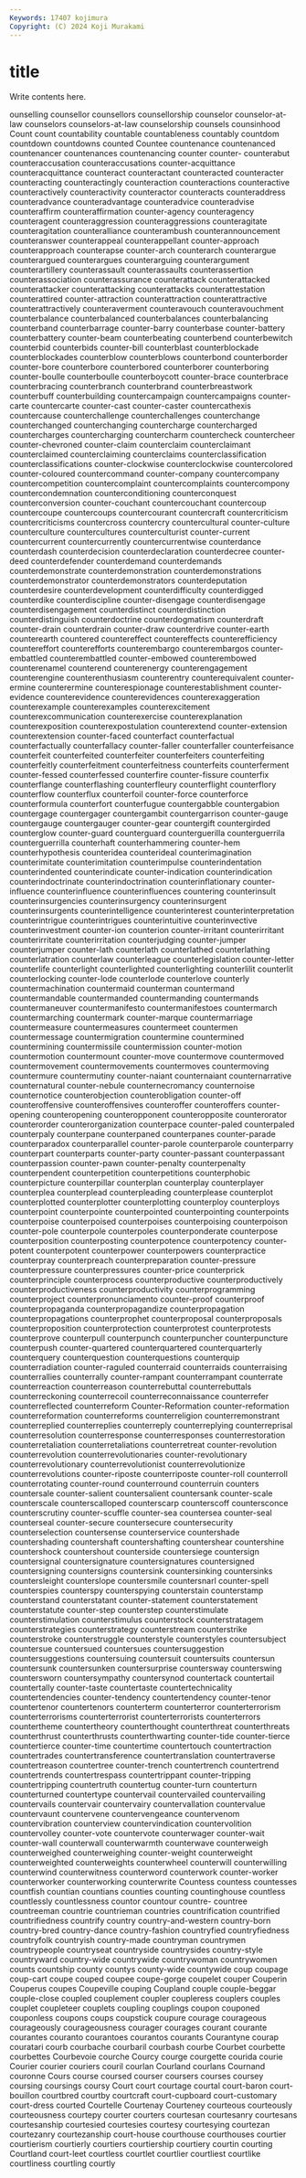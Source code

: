 ```yaml
---
Keywords: 17407 kojimura
Copyright: (C) 2024 Koji Murakami
---
```


# title

Write contents here.



ounselling counsellor counsellors counsellorship counselor counselor-at-law counselors counselors-at-law
counselorship counsels counsinhood Count count countability countable countableness countably countdom
countdown countdowns counted Countee countenance countenanced countenancer countenances countenancing counter
counter- counterabut counteraccusation counteraccusations counter-acquittance counteracquittance counteract counteractant counteracted counteracter
counteracting counteractingly counteraction counteractions counteractive counteractively counteractivity counteractor counteracts counteraddress
counteradvance counteradvantage counteradvice counteradvise counteraffirm counteraffirmation counter-agency counteragency counteragent counteraggression
counteraggressions counteragitate counteragitation counteralliance counterambush counterannouncement counteranswer counterappeal counterappellant counter-approach
counterapproach counterapse counter-arch counterarch counterargue counterargued counterargues counterarguing counterargument counterartillery
counterassault counterassaults counterassertion counterassociation counterassurance counterattack counterattacked counterattacker counterattacking counterattacks
counterattestation counterattired counter-attraction counterattraction counterattractive counterattractively counteraverment counteravouch counteravouchment counterbalance
counterbalanced counterbalances counterbalancing counterband counterbarrage counter-barry counterbase counter-battery counterbattery counter-beam
counterbeating counterbend counterbewitch counterbid counterbids counter-bill counterblast counterblockade counterblockades counterblow
counterblows counterbond counterborder counter-bore counterbore counterbored counterborer counterboring counter-boulle counterboulle
counterboycott counter-brace counterbrace counterbracing counterbranch counterbrand counterbreastwork counterbuff counterbuilding countercampaign
countercampaigns counter-carte countercarte counter-cast counter-caster countercathexis countercause counterchallenge counterchallenges counterchange
counterchanged counterchanging countercharge countercharged countercharges countercharging countercharm countercheck countercheer counter-chevroned
counter-claim counterclaim counterclaimant counterclaimed counterclaiming counterclaims counterclassification counterclassifications counter-clockwise counterclockwise
countercolored counter-coloured countercommand counter-company countercompany countercompetition countercomplaint countercomplaints countercompony countercondemnation
counterconditioning counterconquest counterconversion counter-couchant countercouchant countercoup countercoupe countercoups countercourant countercraft
countercriticism countercriticisms countercross countercry countercultural counter-culture counterculture countercultures counterculturist counter-current
countercurrent countercurrently countercurrentwise counterdance counterdash counterdecision counterdeclaration counterdecree counter-deed counterdefender
counterdemand counterdemands counterdemonstrate counterdemonstration counterdemonstrations counterdemonstrator counterdemonstrators counterdeputation counterdesire counterdevelopment
counterdifficulty counterdigged counterdike counterdiscipline counter-disengage counterdisengage counterdisengagement counterdistinct counterdistinction counterdistinguish
counterdoctrine counterdogmatism counterdraft counter-drain counterdrain counter-draw counterdrive counter-earth counterearth countered
countereffect countereffects counterefficiency countereffort counterefforts counterembargo counterembargos counter-embattled counterembattled counter-embowed
counterembowed counterenamel counterend counterenergy counterengagement counterengine counterenthusiasm counterentry counterequivalent counter-ermine
counterermine counterespionage counterestablishment counter-evidence counterevidence counterevidences counterexaggeration counterexample counterexamples counterexcitement
counterexcommunication counterexercise counterexplanation counterexposition counterexpostulation counterextend counter-extension counterextension counter-faced counterfact
counterfactual counterfactually counterfallacy counter-faller counterfaller counterfeisance counterfeit counterfeited counterfeiter counterfeiters
counterfeiting counterfeitly counterfeitment counterfeitness counterfeits counterferment counter-fessed counterfessed counterfire counter-fissure
counterfix counterflange counterflashing counterfleury counterflight counterflory counterflow counterflux counterfoil counter-force
counterforce counterformula counterfort counterfugue countergabble countergabion countergage countergager countergambit countergarrison
counter-gauge countergauge countergauger counter-gear countergift countergirded counterglow counter-guard counterguard counterguerilla
counterguerrila counterguerrilla counterhaft counterhammering counter-hem counterhypothesis counteridea counterideal counterimagination counterimitate
counterimitation counterimpulse counterindentation counterindented counterindicate counter-indication counterindication counterindoctrinate counterindoctrination counterinflationary
counter-influence counterinfluence counterinfluences countering counterinsult counterinsurgencies counterinsurgency counterinsurgent counterinsurgents counterintelligence
counterinterest counterinterpretation counterintrigue counterintrigues counterintuitive counterinvective counterinvestment counter-ion counterion counter-irritant
counterirritant counterirritate counterirritation counterjudging counter-jumper counterjumper counter-lath counterlath counterlathed counterlathing
counterlatration counterlaw counterleague counterlegislation counter-letter counterlife counterlight counterlighted counterlighting counterlilit
counterlit counterlocking counter-lode counterlode counterlove counterly countermachination countermaid counterman countermand
countermandable countermanded countermanding countermands countermaneuver countermanifesto countermanifestoes countermarch countermarching countermark
counter-marque countermarriage countermeasure countermeasures countermeet countermen countermessage countermigration countermine countermined
countermining countermissile countermission counter-motion countermotion countermount counter-move countermove countermoved countermovement
countermovements countermoves countermoving countermure countermutiny counter-naiant counternaiant counternarrative counternatural counter-nebule
counternecromancy counternoise counternotice counterobjection counterobligation counter-off counteroffensive counteroffensives counteroffer counteroffers
counter-opening counteropening counteropponent counteropposite counterorator counterorder counterorganization counterpace counter-paled counterpaled
counterpaly counterpane counterpaned counterpanes counter-parade counterparadox counterparallel counter-parole counterparole counterparry
counterpart counterparts counter-party counter-passant counterpassant counterpassion counter-pawn counter-penalty counterpenalty counterpendent
counterpetition counterpetitions counterphobic counterpicture counterpillar counterplan counterplay counterplayer counterplea counterplead
counterpleading counterplease counterplot counterplotted counterplotter counterplotting counterploy counterploys counterpoint counterpointe
counterpointed counterpointing counterpoints counterpoise counterpoised counterpoises counterpoising counterpoison counter-pole counterpole
counterpoles counterponderate counterpose counterposition counterposting counterpotence counterpotency counter-potent counterpotent counterpower
counterpowers counterpractice counterpray counterpreach counterpreparation counter-pressure counterpressure counterpressures counter-price counterprick
counterprinciple counterprocess counterproductive counterproductively counterproductiveness counterproductivity counterprogramming counterproject counterpronunciamento counter-proof
counterproof counterpropaganda counterpropagandize counterpropagation counterpropagations counterprophet counterproposal counterproposals counterproposition counterprotection
counterprotest counterprotests counterprove counterpull counterpunch counterpuncher counterpuncture counterpush counter-quartered counterquartered
counterquarterly counterquery counterquestion counterquestions counterquip counterradiation counter-raguled counterraid counterraids counterraising
counterrallies counterrally counter-rampant counterrampant counterrate counterreaction counterreason counterrebuttal counterrebuttals counterreckoning
counterrecoil counterreconnaissance counterrefer counterreflected counterreform Counter-Reformation counter-reformation counterreformation counterreforms counterreligion
counterremonstrant counterreplied counterreplies counterreply counterreplying counterreprisal counterresolution counterresponse counterresponses counterrestoration
counterretaliation counterretaliations counterretreat counter-revolution counterrevolution counterrevolutionaries counter-revolutionary counterrevolutionary counterrevolutionist counterrevolutionize
counterrevolutions counter-riposte counterriposte counter-roll counterroll counterrotating counter-round counterround counterruin counters
countersale counter-salient countersalient countersank counter-scale counterscale counterscalloped counterscarp counterscoff countersconce
counterscrutiny counter-scuffle counter-sea countersea counter-seal counterseal counter-secure countersecure countersecurity counterselection
countersense counterservice countershade countershading countershaft countershafting countershear countershine countershock countershout
counterside countersiege countersign countersignal countersignature countersignatures countersigned countersigning countersigns countersink
countersinking countersinks countersleight counterslope countersmile countersnarl counter-spell counterspies counterspy counterspying
counterstain counterstamp counterstand counterstatant counter-statement counterstatement counterstatute counter-step counterstep counterstimulate
counterstimulation counterstimulus counterstock counterstratagem counterstrategies counterstrategy counterstream counterstrike counterstroke counterstruggle
counterstyle counterstyles countersubject countersue countersued countersues countersuggestion countersuggestions countersuing countersuit
countersuits countersun countersunk countersunken countersurprise countersway counterswing countersworn countersympathy countersynod
countertack countertail countertally counter-taste countertaste countertechnicality countertendencies counter-tendency countertendency counter-tenor
countertenor countertenors counterterm counterterror counterterrorism counterterrorisms counterterrorist counterterrorists counterterrors countertheme
countertheory counterthought counterthreat counterthreats counterthrust counterthrusts counterthwarting counter-tide counter-tierce countertierce
counter-time countertime countertouch countertraction countertrades countertransference countertranslation countertraverse countertreason countertree
counter-trench countertrench countertrend countertrends countertrespass countertrippant counter-tripping countertripping countertruth countertug
counter-turn counterturn counterturned countertype countervail countervailed countervailing countervails countervair countervairy
countervallation countervalue countervaunt countervene countervengeance countervenom countervibration counterview countervindication countervolition
countervolley counter-vote countervote counterwager counter-wait counter-wall counterwall counterwarmth counterwave counterweigh
counterweighed counterweighing counter-weight counterweight counterweighted counterweights counterwheel counterwill counterwilling counterwind
counterwitness counterword counterwork counter-worker counterworker counterworking counterwrite Countess countess countesses
countfish countian countians counties counting countinghouse countless countlessly countlessness countor
countour countre- countree countreeman countrie countrieman countries countrification countrified countrifiedness
countrify country country-and-western country-born country-bred country-dance country-fashion countryfied countryfiedness countryfolk
countryish country-made countryman countrymen countrypeople countryseat countryside countrysides country-style countryward
country-wide countrywide countrywoman countrywomen counts countship county countys county-wide countywide
coup coupage coup-cart coupe couped coupee coupe-gorge coupelet couper Couperin
Couperus coupes Coupeville couping Coupland couple couple-beggar couple-close coupled couplement
coupler coupleress couplers couples couplet coupleteer couplets coupling couplings coupon
couponed couponless coupons coups coupstick coupure courage courageous courageously courageousness
courager courages courant courante courantes couranto courantoes courantos courants Courantyne
courap couratari courb courbache courbaril courbash courbe Courbet courbette courbettes
Courbevoie courche Courcy courge courgette courida courie Courier courier couriers
couril courlan Courland courlans Cournand couronne Cours course coursed courser
coursers courses coursey coursing coursings coursy Court court courtage courtal
court-baron court-bouillon courtbred courtby courtcraft court-cupboard court-customary court-dress courted Courtelle
Courtenay Courteney courteous courteously courteousness courtepy courter courters courtesan courtesanry
courtesans courtesanship courtesied courtesies courtesy courtesying courtezan courtezanry courtezanship court-house
courthouse courthouses courtier courtierism courtierly courtiers courtiership courtiery courtin courting
Courtland court-leet courtless courtlet courtlier courtliest courtlike courtliness courtling courtly
